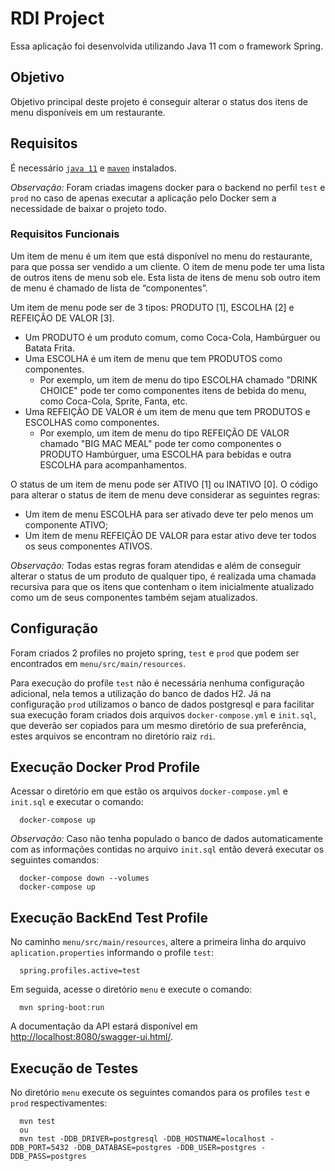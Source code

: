 # RDI Project

Essa aplicação foi desenvolvida utilizando Java 11 com o framework Spring.

## Objetivo

Objetivo principal deste projeto é conseguir alterar o status dos itens de menu disponíveis em um restaurante.

## Requisitos

É necessário [`java 11`](https://www.oracle.com/br/java/technologies/javase/jdk11-archive-downloads.html) e [`maven`](https://maven.apache.org/install.html) instalados.

_Observação:_
Foram criadas imagens docker para o backend no perfil `test` e `prod` no caso de apenas executar a aplicação pelo Docker sem a necessidade de baixar o projeto todo.

### Requisitos Funcionais
Um item de menu é um item que está disponível no menu do restaurante, para que possa ser vendido a um cliente.
O item de menu pode ter uma lista de outros itens de menu sob ele. Esta lista de itens de menu sob outro item de menu é chamado de lista de “componentes”.

Um item de menu pode ser de 3 tipos: PRODUTO [1], ESCOLHA [2] e REFEIÇÃO DE VALOR [3].
- Um PRODUTO é um produto comum, como Coca-Cola, Hambúrguer ou Batata Frita.
- Uma ESCOLHA é um item de menu que tem PRODUTOS como componentes.
  - Por exemplo, um item de menu do tipo ESCOLHA chamado "DRINK CHOICE" pode ter como componentes itens de bebida do menu, como Coca-Cola, Sprite, Fanta, etc.
- Uma REFEIÇÃO DE VALOR é um item de menu que tem PRODUTOS e ESCOLHAS como componentes.
  - Por exemplo, um item de menu do tipo REFEIÇÃO DE VALOR chamado "BIG MAC MEAL" pode ter como componentes o PRODUTO Hambúrguer, uma ESCOLHA para bebidas e outra ESCOLHA para acompanhamentos.

O status de um item de menu pode ser ATIVO [1] ou INATIVO [0]. O código para alterar o status de item de menu deve considerar as seguintes regras:
  - Um item de menu ESCOLHA para ser ativado deve ter pelo menos um componente ATIVO;
  - Um item de menu REFEIÇÃO DE VALOR para estar ativo deve ter todos os seus componentes ATIVOS.
  
_Observação:_
Todas estas regras foram atendidas e além de conseguir alterar o status de um produto de qualquer tipo, é realizada uma chamada recursiva para que os itens que contenham o item inicialmente atualizado como um de seus componentes também sejam atualizados.

## Configuração

Foram criados 2 profiles no projeto spring, `test` e `prod` que podem ser encontrados em `menu/src/main/resources`. 

Para execução do profile `test` não é necessária nenhuma configuração adicional, nela temos a utilização do banco de dados H2. 
Já na configuração `prod` utilizamos o banco de dados postgresql e para facilitar sua execução foram criados dois arquivos `docker-compose.yml` e `init.sql`, 
que deverão ser copiados para um mesmo diretório de sua preferência, estes arquivos se encontram no diretório raiz `rdi`.

## Execução Docker Prod Profile

Acessar o diretório em que estão os arquivos `docker-compose.yml` e `init.sql` e executar o comando:
~~~
  docker-compose up
~~~
_Observação:_
Caso não tenha populado o banco de dados automaticamente com as informações contidas no arquivo `init.sql` então deverá executar os seguintes comandos:
~~~
  docker-compose down --volumes
  docker-compose up
~~~

## Execução BackEnd Test Profile

No caminho `menu/src/main/resources`, altere a primeira linha do arquivo `aplication.properties` informando o profile `test`:
~~~
  spring.profiles.active=test
~~~

Em seguida, acesse o diretório `menu` e execute o comando:
~~~
  mvn spring-boot:run
~~~

A documentação da API estará disponível em [http://localhost:8080/swagger-ui.html/](http://localhost:8080/swagger-ui.html/).

## Execução de Testes

No diretório `menu` execute os seguintes comandos para os profiles `test` e `prod` respectivamentes:
~~~
  mvn test
  ou
  mvn test -DDB_DRIVER=postgresql -DDB_HOSTNAME=localhost -DDB_PORT=5432 -DDB_DATABASE=postgres -DDB_USER=postgres -DDB_PASS=postgres
~~~
